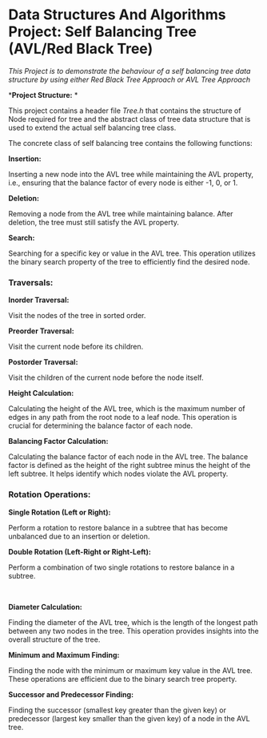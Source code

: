 # Data Structures And Algorithms Project: Self Balancing Tree (AVL/Red Black Tree)

*This Project is to demonstrate the behaviour of a self balancing tree data structure by using either Red Black Tree Approach or AVL Tree Approach*

***Project Structure:** *

This project contains a header file *Tree.h* that contains the structure of Node required for tree and the abstract class of tree data structure that is used to extend the actual self balancing tree class.

The concrete class of self balancing tree contains the following functions:


**Insertion:**

Inserting a new node into the AVL tree while maintaining the AVL property, i.e., ensuring that the balance factor of every node is either -1, 0, or 1.

**Deletion:**

Removing a node from the AVL tree while maintaining balance. After deletion, the tree must still satisfy the AVL property.

**Search:**

Searching for a specific key or value in the AVL tree. This operation utilizes the binary search property of the tree to efficiently find the desired node.

<h3>Traversals:</h2>

**Inorder Traversal:**

Visit the nodes of the tree in sorted order.

**Preorder Traversal:**

Visit the current node before its children.

**Postorder Traversal:**

Visit the children of the current node before the node itself.

**Height Calculation:**

Calculating the height of the AVL tree, which is the maximum number of edges in any path from the root node to a leaf node. This operation is crucial for determining the balance factor of each node.

**Balancing Factor Calculation:**

Calculating the balance factor of each node in the AVL tree. The balance factor is defined as the height of the right subtree minus the height of the left subtree. It helps identify which nodes violate the AVL property.

<h3>Rotation Operations:</h3>

**Single Rotation (Left or Right):**

Perform a rotation to restore balance in a subtree that has become unbalanced due to an insertion or deletion.

**Double Rotation (Left-Right or Right-Left):**

Perform a combination of two single rotations to restore balance in a subtree.

 

**Diameter Calculation:**

Finding the diameter of the AVL tree, which is the length of the longest path between any two nodes in the tree. This operation provides insights into the overall structure of the tree.

**Minimum and Maximum Finding:**

Finding the node with the minimum or maximum key value in the AVL tree. These operations are efficient due to the binary search tree property.

**Successor and Predecessor Finding:**

Finding the successor (smallest key greater than the given key) or predecessor (largest key smaller than the given key) of a node in the AVL tree.
